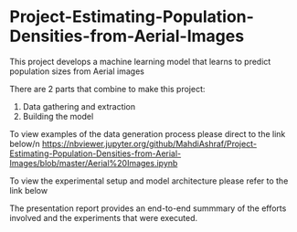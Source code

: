 # Project-Estimating-Population-Densities-from-Aerial-Images
This project develops a machine learning model that learns to predict population sizes from Aerial images

There are 2 parts that combine to make this project:

1. Data gathering and extraction 
2. Building the model 

To view examples of the data generation process please direct to the link below/n
https://nbviewer.jupyter.org/github/MahdiAshraf/Project-Estimating-Population-Densities-from-Aerial-Images/blob/master/Aerial%20Images.ipynb

To view the experimental setup and model architecture please refer to the link below

The presentation report provides an end-to-end summmary of the efforts involved and the experiments that were executed.
